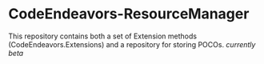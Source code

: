CodeEndeavors-ResourceManager
=============================
This repository contains both a set of Extension methods (CodeEndeavors.Extensions) and a repository for storing POCOs.
_currently beta_